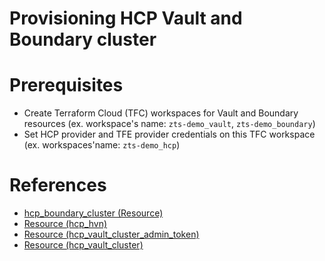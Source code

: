 # Provisioning HCP Vault and Boundary cluster

# Prerequisites

- Create Terraform Cloud (TFC) workspaces for Vault and Boundary resources (ex. workspace's name: `zts-demo_vault`, `zts-demo_boundary`)
- Set HCP provider and TFE provider credentials on this TFC workspace (ex. workspaces'name: `zts-demo_hcp`)

# References

- [hcp_boundary_cluster (Resource)](https://registry.terraform.io/providers/hashicorp/hcp/latest/docs/resources/boundary_cluster)
- [Resource (hcp_hvn)](https://registry.terraform.io/providers/hashicorp/hcp/latest/docs/resources/hvn)
- [Resource (hcp_vault_cluster_admin_token)](https://registry.terraform.io/providers/hashicorp/hcp/latest/docs/resources/vault_cluster_admin_token)
- [Resource (hcp_vault_cluster)](https://registry.terraform.io/providers/hashicorp/hcp/latest/docs/resources/vault_cluster)